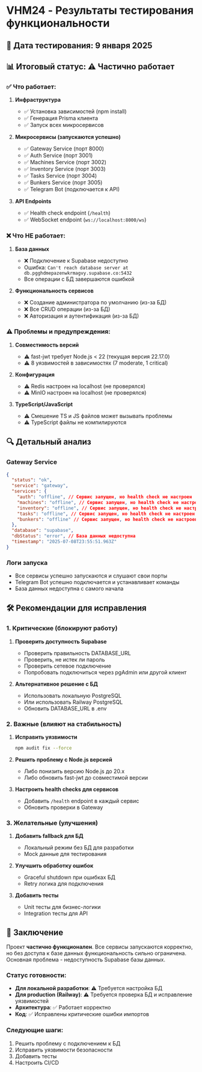 # VHM24 - Результаты тестирования функциональности

## 📅 Дата тестирования: 9 января 2025

## 📊 Итоговый статус: ⚠️ Частично работает

### ✅ Что работает:

1. **Инфраструктура**
   - ✅ Установка зависимостей (npm install)
   - ✅ Генерация Prisma клиента
   - ✅ Запуск всех микросервисов

2. **Микросервисы (запускаются успешно)**
   - ✅ Gateway Service (порт 8000)
   - ✅ Auth Service (порт 3001)
   - ✅ Machines Service (порт 3002)
   - ✅ Inventory Service (порт 3003)
   - ✅ Tasks Service (порт 3004)
   - ✅ Bunkers Service (порт 3005)
   - ✅ Telegram Bot (подключается к API)

3. **API Endpoints**
   - ✅ Health check endpoint (`/health`)
   - ✅ WebSocket endpoint (`ws://localhost:8000/ws`)

### ❌ Что НЕ работает:

1. **База данных**
   - ❌ Подключение к Supabase недоступно
   - Ошибка: `Can't reach database server at db.pgghdmepazenwkrmagvy.supabase.co:5432`
   - Все операции с БД завершаются ошибкой

2. **Функциональность сервисов**
   - ❌ Создание администратора по умолчанию (из-за БД)
   - ❌ Все CRUD операции (из-за БД)
   - ❌ Авторизация и аутентификация (из-за БД)

### ⚠️ Проблемы и предупреждения:

1. **Совместимость версий**
   - ⚠️ fast-jwt требует Node.js < 22 (текущая версия 22.17.0)
   - ⚠️ 8 уязвимостей в зависимостях (7 moderate, 1 critical)

2. **Конфигурация**
   - ⚠️ Redis настроен на localhost (не проверялся)
   - ⚠️ MinIO настроен на localhost (не проверялся)

3. **TypeScript/JavaScript**
   - ⚠️ Смешение TS и JS файлов может вызывать проблемы
   - ⚠️ TypeScript файлы не компилируются

## 🔍 Детальный анализ

### Gateway Service

```json
{
  "status": "ok",
  "service": "gateway",
  "services": {
    "auth": "offline", // Сервис запущен, но health check не настроен
    "machines": "offline", // Сервис запущен, но health check не настроен
    "inventory": "offline", // Сервис запущен, но health check не настроен
    "tasks": "offline", // Сервис запущен, но health check не настроен
    "bunkers": "offline" // Сервис запущен, но health check не настроен
  },
  "database": "supabase",
  "dbStatus": "error", // База данных недоступна
  "timestamp": "2025-07-08T23:55:51.963Z"
}
```

### Логи запуска

- Все сервисы успешно запускаются и слушают свои порты
- Telegram Bot успешно подключается и устанавливает команды
- База данных недоступна с самого начала

## 🛠️ Рекомендации для исправления

### 1. Критические (блокируют работу)

1. **Проверить доступность Supabase**
   - Проверить правильность DATABASE_URL
   - Проверить, не истек ли пароль
   - Проверить сетевое подключение
   - Попробовать подключиться через pgAdmin или другой клиент

2. **Альтернативное решение с БД**
   - Использовать локальную PostgreSQL
   - Или использовать Railway PostgreSQL
   - Обновить DATABASE_URL в .env

### 2. Важные (влияют на стабильность)

1. **Исправить уязвимости**

   ```bash
   npm audit fix --force
   ```

2. **Решить проблему с Node.js версией**
   - Либо понизить версию Node.js до 20.x
   - Либо обновить fast-jwt до совместимой версии

3. **Настроить health checks для сервисов**
   - Добавить `/health` endpoint в каждый сервис
   - Обновить проверки в Gateway

### 3. Желательные (улучшения)

1. **Добавить fallback для БД**
   - Локальный режим без БД для разработки
   - Mock данные для тестирования

2. **Улучшить обработку ошибок**
   - Graceful shutdown при ошибках БД
   - Retry логика для подключения

3. **Добавить тесты**
   - Unit тесты для бизнес-логики
   - Integration тесты для API

## 📝 Заключение

Проект **частично функционален**. Все сервисы запускаются корректно, но без доступа к базе данных
функциональность сильно ограничена. Основная проблема - недоступность Supabase базы данных.

### Статус готовности:

- **Для локальной разработки**: ⚠️ Требуется настройка БД
- **Для production (Railway)**: ⚠️ Требуется проверка БД и исправление уязвимостей
- **Архитектура**: ✅ Работает корректно
- **Код**: ✅ Исправлены критические ошибки импортов

### Следующие шаги:

1. Решить проблему с подключением к БД
2. Исправить уязвимости безопасности
3. Добавить тесты
4. Настроить CI/CD
